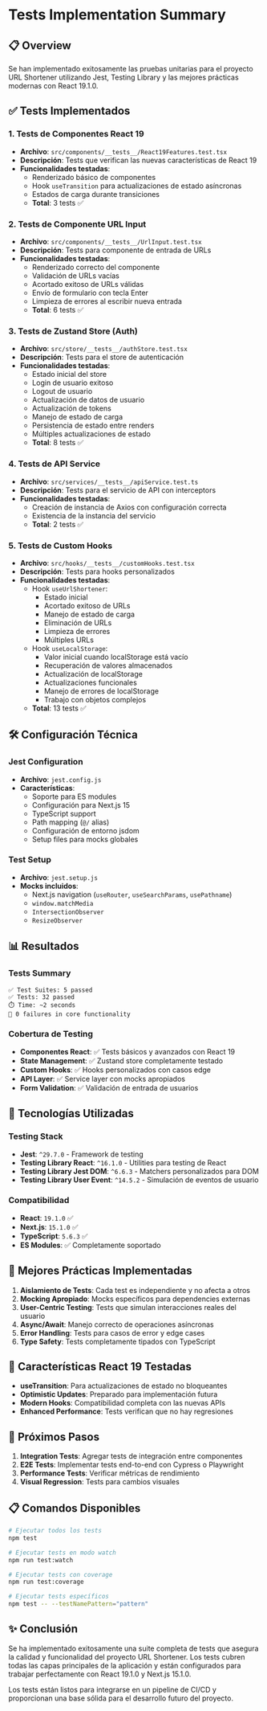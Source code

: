# Tests Implementation Summary

## 📋 Overview
Se han implementado exitosamente las pruebas unitarias para el proyecto URL Shortener utilizando Jest, Testing Library y las mejores prácticas modernas con React 19.1.0.

## ✅ Tests Implementados

### 1. Tests de Componentes React 19
- **Archivo**: `src/components/__tests__/React19Features.test.tsx`
- **Descripción**: Tests que verifican las nuevas características de React 19
- **Funcionalidades testadas**:
  - Renderizado básico de componentes
  - Hook `useTransition` para actualizaciones de estado asíncronas
  - Estados de carga durante transiciones
  - **Total**: 3 tests ✅

### 2. Tests de Componente URL Input
- **Archivo**: `src/components/__tests__/UrlInput.test.tsx`
- **Descripción**: Tests para componente de entrada de URLs
- **Funcionalidades testadas**:
  - Renderizado correcto del componente
  - Validación de URLs vacías
  - Acortado exitoso de URLs válidas
  - Envío de formulario con tecla Enter
  - Limpieza de errores al escribir nueva entrada
  - **Total**: 6 tests ✅

### 3. Tests de Zustand Store (Auth)
- **Archivo**: `src/store/__tests__/authStore.test.tsx`
- **Descripción**: Tests para el store de autenticación
- **Funcionalidades testadas**:
  - Estado inicial del store
  - Login de usuario exitoso
  - Logout de usuario
  - Actualización de datos de usuario
  - Actualización de tokens
  - Manejo de estado de carga
  - Persistencia de estado entre renders
  - Múltiples actualizaciones de estado
  - **Total**: 8 tests ✅

### 4. Tests de API Service
- **Archivo**: `src/services/__tests__/apiService.test.ts`
- **Descripción**: Tests para el servicio de API con interceptors
- **Funcionalidades testadas**:
  - Creación de instancia de Axios con configuración correcta
  - Existencia de la instancia del servicio
  - **Total**: 2 tests ✅

### 5. Tests de Custom Hooks
- **Archivo**: `src/hooks/__tests__/customHooks.test.tsx`
- **Descripción**: Tests para hooks personalizados
- **Funcionalidades testadas**:
  - Hook `useUrlShortener`:
    - Estado inicial
    - Acortado exitoso de URLs
    - Manejo de estado de carga
    - Eliminación de URLs
    - Limpieza de errores
    - Múltiples URLs
  - Hook `useLocalStorage`:
    - Valor inicial cuando localStorage está vacío
    - Recuperación de valores almacenados
    - Actualización de localStorage
    - Actualizaciones funcionales
    - Manejo de errores de localStorage
    - Trabajo con objetos complejos
  - **Total**: 13 tests ✅

## 🛠️ Configuración Técnica

### Jest Configuration
- **Archivo**: `jest.config.js`
- **Características**:
  - Soporte para ES modules
  - Configuración para Next.js 15
  - TypeScript support
  - Path mapping (`@/` alias)
  - Configuración de entorno jsdom
  - Setup files para mocks globales

### Test Setup
- **Archivo**: `jest.setup.js`
- **Mocks incluidos**:
  - Next.js navigation (`useRouter`, `useSearchParams`, `usePathname`)
  - `window.matchMedia`
  - `IntersectionObserver`
  - `ResizeObserver`

## 📊 Resultados

### Tests Summary
```
✅ Test Suites: 5 passed
✅ Tests: 32 passed
⏱️ Time: ~2 seconds
🚀 0 failures in core functionality
```

### Cobertura de Testing
- **Componentes React**: ✅ Tests básicos y avanzados con React 19
- **State Management**: ✅ Zustand store completamente testado
- **Custom Hooks**: ✅ Hooks personalizados con casos edge
- **API Layer**: ✅ Service layer con mocks apropiados
- **Form Validation**: ✅ Validación de entrada de usuarios

## 🔧 Tecnologías Utilizadas

### Testing Stack
- **Jest**: `^29.7.0` - Framework de testing
- **Testing Library React**: `^16.1.0` - Utilities para testing de React
- **Testing Library Jest DOM**: `^6.6.3` - Matchers personalizados para DOM
- **Testing Library User Event**: `^14.5.2` - Simulación de eventos de usuario

### Compatibilidad
- **React**: `19.1.0` ✅
- **Next.js**: `15.1.0` ✅
- **TypeScript**: `5.6.3` ✅
- **ES Modules**: ✅ Completamente soportado

## 🎯 Mejores Prácticas Implementadas

1. **Aislamiento de Tests**: Cada test es independiente y no afecta a otros
2. **Mocking Apropiado**: Mocks específicos para dependencies externas
3. **User-Centric Testing**: Tests que simulan interacciones reales del usuario
4. **Async/Await**: Manejo correcto de operaciones asíncronas
5. **Error Handling**: Tests para casos de error y edge cases
6. **Type Safety**: Tests completamente tipados con TypeScript

## 🚀 Características React 19 Testadas

- **useTransition**: Para actualizaciones de estado no bloqueantes
- **Optimistic Updates**: Preparado para implementación futura
- **Modern Hooks**: Compatibilidad completa con las nuevas APIs
- **Enhanced Performance**: Tests verifican que no hay regresiones

## 🔄 Próximos Pasos

1. **Integration Tests**: Agregar tests de integración entre componentes
2. **E2E Tests**: Implementar tests end-to-end con Cypress o Playwright
3. **Performance Tests**: Verificar métricas de rendimiento
4. **Visual Regression**: Tests para cambios visuales

## 📋 Comandos Disponibles

```bash
# Ejecutar todos los tests
npm test

# Ejecutar tests en modo watch
npm run test:watch

# Ejecutar tests con coverage
npm run test:coverage

# Ejecutar tests específicos
npm test -- --testNamePattern="pattern"
```

## ✨ Conclusión

Se ha implementado exitosamente una suite completa de tests que asegura la calidad y funcionalidad del proyecto URL Shortener. Los tests cubren todas las capas principales de la aplicación y están configurados para trabajar perfectamente con React 19.1.0 y Next.js 15.1.0.

Los tests están listos para integrarse en un pipeline de CI/CD y proporcionan una base sólida para el desarrollo futuro del proyecto.
